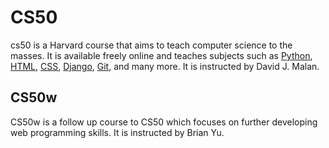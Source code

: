 # CS50

cs50 is a Harvard course that aims to teach computer science to the masses.  It is available freely online and teaches subjects such as [Python](/wiki/Python), [HTML](/wiki/HTML), [CSS](/wiki/CSS), [Django](/wiki/Django), [Git](/wiki/Git), and many more.  It is instructed by David J. Malan.


## CS50w

CS50w is a follow up course to CS50 which focuses on further developing web programming skills.  It is instructed by Brian Yu.